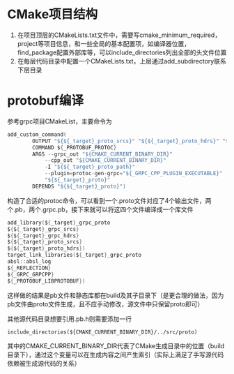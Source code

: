 # CMake项目结构

1. 在项目顶层的CMakeLists.txt文件中，需要写cmake_minimum_required，project等项目信息，和一些全局的基本配置项，如编译器位置，find_package配置外部库等，可以include_directories列出全部的头文件位置
2. 在每层代码目录中配置一个CMakeLists.txt，上层通过add_subdirectory联系下层目录

# protobuf编译

参考grpc项目CMakeList，主要命令为

```C
add_custom_command(
        OUTPUT "${${_target}_proto_srcs}" "${${_target}_proto_hdrs}" "${${_target}_grpc_srcs}" "${${_target}_grpc_hdrs}"
        COMMAND ${_PROTOBUF_PROTOC}
        ARGS --grpc_out "${CMAKE_CURRENT_BINARY_DIR}"
            --cpp_out "${CMAKE_CURRENT_BINARY_DIR}"
            -I "${${_target}_proto_path}"
            --plugin=protoc-gen-grpc="${_GRPC_CPP_PLUGIN_EXECUTABLE}"
            "${${_target}_proto}"
        DEPENDS "${${_target}_proto}")
```

构造了合适的protoc命令，可以看到一个.proto文件对应了4个输出文件，两个.pb，两个.grpc.pb，接下来就可以将这四个文件编译成一个库文件

```C
add_library(${_target}_grpc_proto
${${_target}_grpc_srcs}
${${_target}_grpc_hdrs}
${${_target}_proto_srcs}
${${_target}_proto_hdrs})
target_link_libraries(${_target}_grpc_proto
absl::absl_log
${_REFLECTION}
${_GRPC_GRPCPP}
${_PROTOBUF_LIBPROTOBUF})
```

这样做的结果是pb文件和静态库都在build及其子目录下（是更合理的做法，因为pb文件由proto文件生成，且不应手动修改，源文件中只保留proto即可）

其他源代码目录想要引用.pb.h则需要添加一行

```
include_directories(${CMAKE_CURRENT_BINARY_DIR}/../src/proto)
```

其中的CMAKE_CURRENT_BINARY_DIR代表了CMake生成目录中的位置（build目录下），通过这个变量可以在生成内容之间产生索引（实际上满足了手写源代码依赖被生成源代码的关系）
